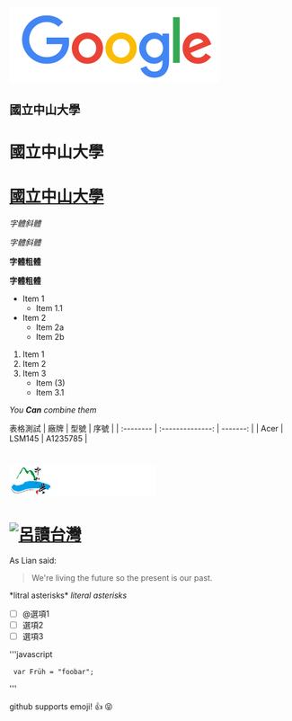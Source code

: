  ![Google](google.png)

## 國立中山大學

# 國立中山大學
# [國立中山大學](https://www.nsysu.edu.tw/)

*字體斜體*

_字體斜體_

**字體粗體**

__字體粗體__

* Item 1
  * Item 1.1
* Item 2
  * Item 2a
  * Item 2b

1. Item 1
2. Item 2
3. Item 3
   * Item (3)
   * Item 3.1


*You **Can** combine them*

表格測試
| 廠牌 |  型號    | 序號 |
| :-------- | :--------------: | -------: |
| Acer | LSM145 | A1235785 |

# ![NSYU](school.png "國立中山大學")


# [![呂讀台灣](https://img.youtube.com/vi/-RTnT-4ilfg/0.jpg)](https://www.youtube.com/watch?v=-RTnT-4ilfg"呂讀台灣")


As Lian said:

> We're living the future so
> the present is our past.

\*litral asterisks\*
*literal asterisks*

- [ ] @選項1 
- [ ] 選項2 
- [ ] 選項3

'''javascript

     var Früh = "foobar";
'''

github supports emoji!
:+1: 
:stuck_out_tongue_closed_eyes:
